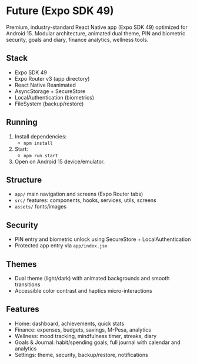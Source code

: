 # Future (Expo SDK 49)

Premium, industry-standard React Native app (Expo SDK 49) optimized for Android 15. Modular architecture, animated dual theme, PIN and biometric security, goals and diary, finance analytics, wellness tools.

## Stack
- Expo SDK 49
- Expo Router v3 (app directory)
- React Native Reanimated
- AsyncStorage + SecureStore
- LocalAuthentication (biometrics)
- FileSystem (backup/restore)

## Running
1. Install dependencies:
   - `npm install`
2. Start:
   - `npm run start`
3. Open on Android 15 device/emulator.

## Structure
- `app/` main navigation and screens (Expo Router tabs)
- `src/` features: components, hooks, services, utils, screens
- `assets/` fonts/images

## Security
- PIN entry and biometric unlock using SecureStore + LocalAuthentication
- Protected app entry via `app/index.jsx`

## Themes
- Dual theme (light/dark) with animated backgrounds and smooth transitions
- Accessible color contrast and haptics micro-interactions

## Features
- Home: dashboard, achievements, quick stats
- Finance: expenses, budgets, savings, M-Pesa, analytics
- Wellness: mood tracking, mindfulness timer, streaks, diary
- Goals & Journal: habit/spending goals, full journal with calendar and analytics
- Settings: theme, security, backup/restore, notifications